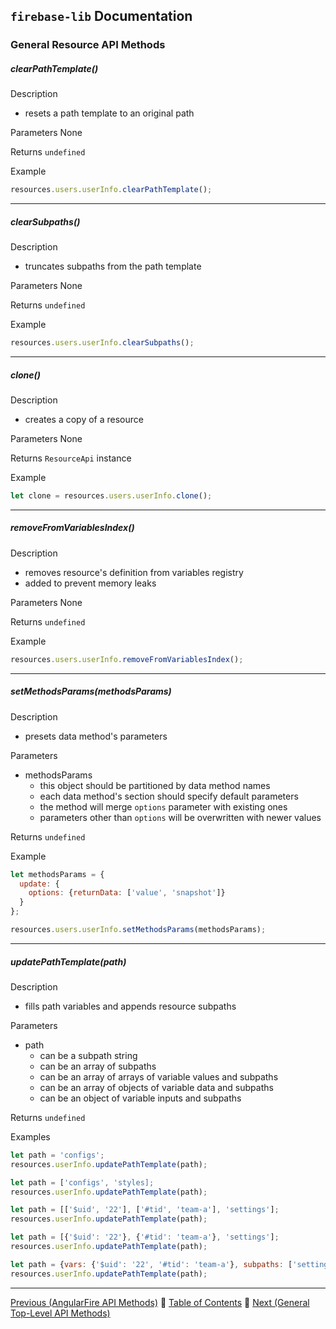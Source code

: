 ## `firebase-lib` Documentation

### General Resource API Methods

##### clearPathTemplate()

Description

* resets a path template to an original path

Parameters None
  
Returns `undefined`

Example

```javascript
resources.users.userInfo.clearPathTemplate();
```

---

##### clearSubpaths()

Description

* truncates subpaths from the path template

Parameters None
  
Returns `undefined`

Example

```javascript
resources.users.userInfo.clearSubpaths();
```

---

##### clone()

Description

* creates a copy of a resource

Parameters None
  
Returns `ResourceApi` instance

Example

```javascript
let clone = resources.users.userInfo.clone();
```

---

##### removeFromVariablesIndex()

Description

* removes resource's definition from variables registry
* added to prevent memory leaks

Parameters None
  
Returns `undefined`

Example

```javascript
resources.users.userInfo.removeFromVariablesIndex();
```

---

##### setMethodsParams(methodsParams)

Description

* presets data method's parameters

Parameters

* methodsParams
  * this object should be partitioned by data method names
  * each data method's section should specify default parameters
  * the method will merge `options` parameter with existing ones
  * parameters other than `options` will be overwritten with newer values
  
Returns `undefined`

Example

```javascript
let methodsParams = {
  update: {
    options: {returnData: ['value', 'snapshot']}
  }
};

resources.users.userInfo.setMethodsParams(methodsParams);
```

---

##### updatePathTemplate(path)

Description

* fills path variables and appends resource subpaths

Parameters

* path
  * can be a subpath string
  * can be an array of subpaths
  * can be an array of arrays of variable values and subpaths
  * can be an array of objects of variable data and subpaths
  * can be an object of variable inputs and subpaths
  
Returns `undefined`

Examples

```javascript
let path = 'configs';
resources.userInfo.updatePathTemplate(path);
```

```javascript
let path = ['configs', 'styles];
resources.userInfo.updatePathTemplate(path);
```

```javascript
let path = [['$uid', '22'], ['#tid', 'team-a'], 'settings'];
resources.userInfo.updatePathTemplate(path);
```

```javascript
let path = [{'$uid': '22'}, {'#tid': 'team-a'}, 'settings'];
resources.userInfo.updatePathTemplate(path);
```

```javascript
let path = {vars: {'$uid': '22', '#tid': 'team-a'}, subpaths: ['settings']};
resources.userInfo.updatePathTemplate(path);
```

---

[Previous (AngularFire API Methods)](./03-angular-fire-database-api-methods.md) :palm_tree:
[Table of Contents](../../../README.md) :palm_tree:
[Next (General Top-Level API Methods)](./05-general-top-level-api-methods.md)
